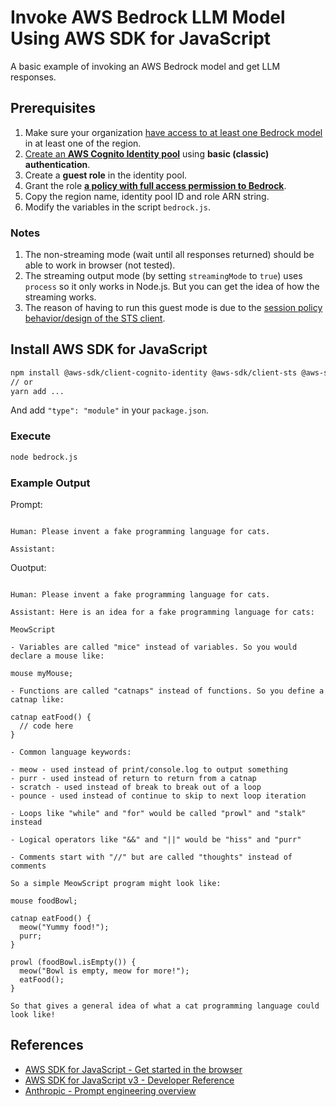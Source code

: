 # Invoke AWS Bedrock LLM Model Using AWS SDK for JavaScript

A basic example of invoking an AWS Bedrock model and get LLM responses.

## Prerequisites

1. Make sure your organization [have access to at least one Bedrock model](https://docs.aws.amazon.com/bedrock/latest/userguide/model-access.html) in at least one of the region.
2. [Create an **AWS Cognito Identity pool**](https://docs.aws.amazon.com/cognito/latest/developerguide/identity-pools.html) using **basic (classic) authentication**.
3. Create a **guest role** in the identity pool.
4. Grant the role [**a policy with full access permission to Bedrock**](https://github.com/aws-samples/amazon-bedrock-workshop#enable-aws-iam-permissions-for-bedrock).
5. Copy the region name, identity pool ID and role ARN string.
6. Modify the variables in the script `bedrock.js`.

### Notes

1. The non-streaming mode (wait until all responses returned) should be able to work in browser (not tested).
2. The streaming output mode (by setting `streamingMode` to `true`) uses `process` so it only works in Node.js. But you can get the idea of how the streaming works.
3. The reason of having to run this guest mode is due to the [session policy behavior/design of the STS client](https://github.com/aws/aws-sdk-js/issues/4303#issuecomment-1603405731).

## Install AWS SDK for JavaScript

```bash
npm install @aws-sdk/client-cognito-identity @aws-sdk/client-sts @aws-sdk/client-bedrock-runtime
// or
yarn add ...
```

And add `"type": "module"` in your `package.json`.

### Execute

```bash
node bedrock.js
```

### Example Output

Prompt:

```

Human: Please invent a fake programming language for cats.

Assistant:
```

Ouotput:

```

Human: Please invent a fake programming language for cats.

Assistant: Here is an idea for a fake programming language for cats:

MeowScript

- Variables are called "mice" instead of variables. So you would declare a mouse like:

mouse myMouse;

- Functions are called "catnaps" instead of functions. So you define a catnap like:

catnap eatFood() {
  // code here
}

- Common language keywords:

- meow - used instead of print/console.log to output something
- purr - used instead of return to return from a catnap
- scratch - used instead of break to break out of a loop
- pounce - used instead of continue to skip to next loop iteration

- Loops like "while" and "for" would be called "prowl" and "stalk" instead

- Logical operators like "&&" and "||" would be "hiss" and "purr"

- Comments start with "//" but are called "thoughts" instead of comments

So a simple MeowScript program might look like:

mouse foodBowl;

catnap eatFood() {
  meow("Yummy food!");
  purr;
}

prowl (foodBowl.isEmpty()) {
  meow("Bowl is empty, meow for more!");
  eatFood();
}

So that gives a general idea of what a cat programming language could look like!
```

## References

- [AWS SDK for JavaScript - Get started in the browser](https://docs.aws.amazon.com/sdk-for-javascript/v3/developer-guide/getting-started-browser.html)
- [AWS SDK for JavaScript v3 - Developer Reference](https://docs.aws.amazon.com/AWSJavaScriptSDK/v3/latest/)
- [Anthropic - Prompt engineering overview](https://docs.anthropic.com/en/docs/build-with-claude/prompt-engineering/overview)
